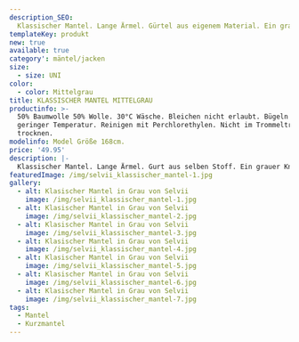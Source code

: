```yaml
---
description_SEO: 
  Klassischer Mantel. Lange Ärmel. Gürtel aus eigenem Material. Ein grauer Knopf mittig. Zwei vordere Taschen. Klassischer Reverskragen. Kein Innenfutter. In der Farbe Mittelgrau.
templateKey: produkt
new: true
available: true
category': mäntel/jacken
size:
  - size: UNI
color:
  - color: Mittelgrau
title: KLASSISCHER MANTEL MITTELGRAU
productinfo: >-
  50% Baumwolle 50% Wolle. 30°C Wäsche. Bleichen nicht erlaubt. Bügeln mit
  geringer Temperatur. Reinigen mit Perchlorethylen. Nicht im Trommeltrockner
  trocknen.
modelinfo: Model Größe 168cm. 
price: '49.95'
description: |-
  Klassischer Mantel. Lange Ärmel. Gurt aus selben Stoff. Ein grauer Knopf mittig. Zwei vordere Taschen. Klassischer Reverskragen. Kein Innenfutter. Farbe mittelgrau.
featuredImage: /img/selvii_klassischer_mantel-1.jpg
gallery:
  - alt: Klasischer Mantel in Grau von Selvii
    image: /img/selvii_klassischer_mantel-1.jpg
  - alt: Klasischer Mantel in Grau von Selvii
    image: /img/selvii_klassischer_mantel-2.jpg
  - alt: Klasischer Mantel in Grau von Selvii
    image: /img/selvii_klassischer_mantel-3.jpg
  - alt: Klasischer Mantel in Grau von Selvii
    image: /img/selvii_klassischer_mantel-4.jpg
  - alt: Klasischer Mantel in Grau von Selvii
    image: /img/selvii_klassischer_mantel-5.jpg
  - alt: Klasischer Mantel in Grau von Selvii
    image: /img/selvii_klassischer_mantel-6.jpg
  - alt: Klasischer Mantel in Grau von Selvii
    image: /img/selvii_klassischer_mantel-7.jpg
tags:
  - Mantel
  - Kurzmantel
---
```


